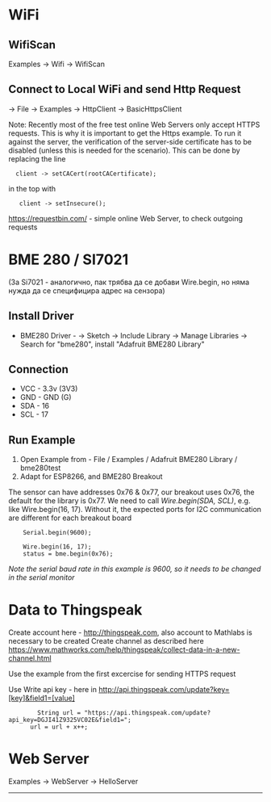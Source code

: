 # WiFi
## WifiScan

Examples -> Wifi -> WifiScan

## Connect to Local WiFi and send Http Request
<Arduino IDE> -> File -> Examples -> HttpClient -> BasicHttpsClient
  
  Note: Recently most of the free test online Web Servers only accept HTTPS requests. This is why it is important to get the Https example. To run it against the server, the verification of the server-side certificate has to be disabled (unless this is needed for the scenario). This can be done by replacing the line
``` 
  client -> setCACert(rootCACertificate); 
```  
  in the top with
```
   client -> setInsecure();
```  
https://requestbin.com/ - simple online Web Server, to check outgoing requests


# BME 280 / SI7021

(За Si7021 -  аналогично, пак трябва да се добави Wire.begin, но няма нужда да се специфицира адрес на сензора)
## Install Driver

* BME280 Driver - <Arduino IDE> -> Sketch -> Include Library -> Manage Libraries -> Search for "bme280", install "Adafruit BME280 Library"

## Connection

* VCC - 3.3v (3V3)
* GND - GND (G)
* SDA - 16
* SCL - 17

## Run Example

1. Open Example from - File / Examples / Adafruit BME280 Library / bme280test
2. Adapt for ESP8266, and BME280 Breakout

The sensor can have addresses 0x76 & 0x77, our breakout uses 0x76, the default for the library is 0x77.
We need to call *Wire.begin(SDA, SCL)*, e.g. like Wire.begin(16, 17). Without it, the expected ports for I2C communication are different for each breakout board
```
    Serial.begin(9600); 
    
    Wire.begin(16, 17);
    status = bme.begin(0x76); 
```
_Note the serial baud rate in this example is 9600, so it needs to be changed in the serial monitor_

# Data to Thingspeak

Create account here - http://thingspeak.com, also account to Mathlabs is necessary to be created
Create channel as described here 
https://www.mathworks.com/help/thingspeak/collect-data-in-a-new-channel.html

Use the example from the first excercise for sending HTTPS request

Use Write api key - here in <key>
http://api.thingspeak.com/update?key=[key]&field1=[value]

```
        String url = "https://api.thingspeak.com/update?api_key=DGJI41Z9325VC02E&field1=";
      url = url + x++;
```
  
# Web Server

Examples -> WebServer -> HelloServer

___
